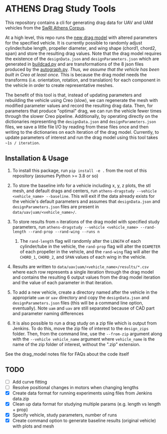 # ATHENS Drag Study Tools

This repository contains a cli for generating drag data for UAV and UAM vehicles from the [SwRI Athens Corpus](https://git.isis.vanderbilt.edu/SwRI/athens-client). 

At a high level, this repo runs the [new drag model](https://git.isis.vanderbilt.edu/SwRI/uam_direct2cad/-/blob/main/CoffeeLessDragModel.py) with altered parameters for the specified vehicle. It is currently possible to randomly adjust cylinder/tube length, propeller diameter, and wing shape (chord1, chord2, span) and store the resulting drag values. Note that the drag model requires the existence of the `designData.json` and `designParameters.json` which are generated in [buildcad.py](https://git.isis.vanderbilt.edu/SwRI/uam_direct2cad/-/blob/main/buildcad.py) and are transformations of the 8 json files produced by the [autograph.py](https://git.isis.vanderbilt.edu/SwRI/uam_direct2cad/-/blob/main/AutoGraph.py). *Thus, we assume that the vehicle has been built in Creo at least once.* This is because the drag model needs the transforms (i.e. orientation, rotation, and translation) for each component in the vehicle in order to create representative meshes.

The benefit of this tool is that, instead of updating parameters and rebuilding the vehicle using Creo (slow), we can regenerate the mesh with modified parameter values and record the resulting drag data. Then, for parameters that produce "optimal" drag, we can run the vehicle fewer times through the slower Creo pipeline. Additionally, by operating directly on the dictionaries representing the `designData.json` and `designParameters.json` files, we save a little file I/O by reading from these files once and then writing to the dictionaries on each iteration of the drag model. Currently, to update parameters of interest and run the drag model using this tool takes `~1s / iteration`. 

## Installation & Usage

1. To install this package, run `pip install -e .` from the root of this repository (assumes Python >= 3.8 or so)
2. To store the baseline info for a vehicle including x, y, z plots, the stl mesh, and default drags and centers, run `athens-dragstudy --vehicle <vehicle_name> --baseline`. This will exit if the data already exists for the vehicle's default parameters and assumes that `designData.json` and `designParameters.json` files are present in `data/uav|uam/<vehicle_name>/`.

3. To store results from `n` iterations of the drag model with specified study parameters, run `athens-dragstudy --vehicle <vehicle_name> --rand-length --rand-prop --rand-wing --runs n`
   1. The `rand-length` flag will randomly alter the `LENGTH` of each cylinder/tube in the vehicle, the `rand-prop` flag will alter the `DIAMETER` of each propeller in the vehicle, and the `rand-wing` flag will alter the `CHORD_1`, `CHORD_2`, and `SPAN` values of each wing in the vehicle. 
4. Results are written to `data/uav|uam/<vehicle_name>/results/*.csv` where each row represents a single iteration through the drag model and contains the resulting 6 output values from the drag model iteration and the value of each parameter in that iteration.

5. To add a new vehicle, create a directory named after the vehicle in the appropriate `uam` or `uav` directory and copy the  `designData.json` and `designParameters.json` files (this will be a command line option, eventually). Note `uam` and `uav` are still separated because of CAD part and parameter naming differences

6. It is also possible to run a drag study on a zip file which is output from Jenkins. To do this, move the zip file of interest to the `design_zips` folder. Then, from the command line, use the `--from-zip` argument along with the `--vehicle vehicle_name` argument where `vehicle_name` is the name of the zip folder of interest, without the ".zip" extension.

See the drag_model notes file for FAQs about the code itself 

## TODO
- [ ] Add curve fitting
- [ ] Resolve positional changes in motors when changing lengths
- [x] Create data format for running experiments using files from Jenkins data.zip
- [x] Clean up data format for studying multiple params (e.g. length vs length + prop)
- [x] Specify vehicle, study parameters, number of runs
- [x] Create command option to generate baseline results (original vehicle) with plots and mesh